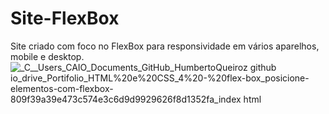 # Site-FlexBox
Site criado com foco no FlexBox para responsividade em vários aparelhos, mobile e desktop.
<br>
![_C__Users_CAIO_Documents_GitHub_HumbertoQueiroz github io_drive_Portifolio_HTML%20e%20CSS_4%20-%20flex-box_posicione-elementos-com-flexbox-809f39a39e473c574e3c6d9d9929626f8d1352fa_index html](https://user-images.githubusercontent.com/90359980/228678337-b4a783ab-2c7f-4785-9faa-977cd4dd8366.png)
